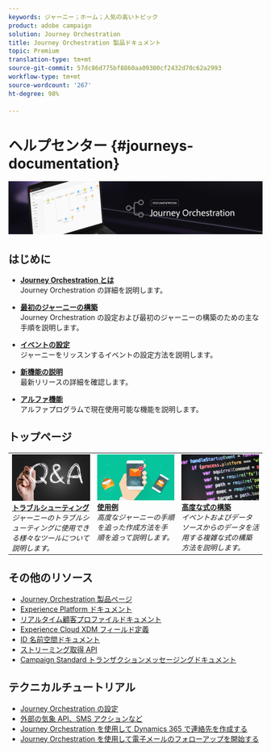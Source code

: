 ```yaml
---
keywords: ジャーニー；ホーム；人気の高いトピック
product: adobe campaign
solution: Journey Orchestration
title: Journey Orchestration 製品ドキュメント
topic: Premium
translation-type: tm+mt
source-git-commit: 57dc86d775bf8860aa09300cf2432d70c62a2993
workflow-type: tm+mt
source-wordcount: '267'
ht-degree: 98%

---
```



# ヘルプセンター {#journeys-documentation}

![](using/assets/do-not-localize/bannerjourney.png)

## はじめに

* **[Journey Orchestration とは](using/about/about-journey-orchestration.md)**<br/>
Journey Orchestration の詳細を説明します。

* **[最初のジャーニーの構築](using/about/get-started.md)**<br/>
Journey Orchestration の設定および最初のジャーニーの構築のための主な手順を説明します。

* **[イベントの設定](using/event/about-events.md#section_tbk_5qt_pgb)**<br/>
ジャーニーをリッスンするイベントの設定方法を説明します。

* **[新機能の説明](using/release-notes/release-notes.md)**<br/>
最新リリースの詳細を確認します。

* **[アルファ機能](using/alpha/alpha-overview.md)**<br/>
アルファプログラムで現在使用可能な機能を説明します。

## トップページ

<table>
<tr>
    <td valign="top">
        <a href="using/about/troubleshooting.md">
       <img alt="開発者" src="using/assets/do-not-localize/FAQ.png" />
       </a>
    <div>
    <a href="using/about/troubleshooting.md"><strong>トラブルシューティング</strong></a>
    </div>
    <em>ジャーニーのトラブルシューティングに使用できる様々なツールについて説明します。</em>
    <br>
  </td>
  <td valign="top">
    <a href="using/usecase/building-the-journey.md">
      <img alt="build" src="using/assets/do-not-localize/design.png"/>
    </a>
    <div>
    <a href="using/usecase/building-the-journey.md"><strong>使用例</strong></a>
    </div>
    <em>高度なジャーニーの手順を追った作成方法を手順を追って説明します。</em>
    <br>
  </td>
  <td valign="top">
    <a href="using/expression/expressionadvanced.md">
      <img alt="conditions" src="using/assets/do-not-localize/dev.png"/>
    </a>
    <div>
    <a href="using/expression/expressionadvanced.md"><strong>高度な式の構築</strong></a>
    </div>
    <em>イベントおよびデータソースからのデータを活用する複雑な式の構築方法を説明します。</em>
    <br>
  </td>
</tr>
</table>

## その他のリソース

* [Journey Orchestration 製品ページ](https://www.adobe.com/jp/experience-platform/journey-orchestration.html)
* [Experience Platform ドキュメント](https://www.adobe.com/jp/experience-platform/documentation-and-developer-resources.html)
* [リアルタイム顧客プロファイルドキュメント](https://docs.adobe.com/content/help/ja-JP/experience-platform/profile/home.html)
* [Experience Cloud XDM フィールド定義](https://docs.adobe.com/content/help/ja-JP/experience-platform/xdm/home.html)
* [ID 名前空間ドキュメント](https://docs.adobe.com/content/help/ja-JP/experience-platform/identity/home.html)
* [ストリーミング取得 API](https://docs.adobe.com/content/help/ja-JP/experience-platform/ingestion/streaming/overview.html)
* [Campaign Standard トランザクションメッセージングドキュメント](https://docs.adobe.com/content/help/ja-JP/campaign-standard/using/communication-channels/transactional-messaging/about-transactional-messaging.html)

## テクニカルチュートリアル

* [Journey Orchestration の設定](https://experienceleague.adobe.com/docs/platform-learn/comprehensive-technical-tutorial/module6/journey-orchestration-create-account.html?lang=ja#module6-jargeny-orchestration)
* [外部の気象 API、SMS アクションなど](https://experienceleague.adobe.com/docs/platform-learn/comprehensive-technical-tutorial/module12/journey-orchestration-external-weather-api-sms.html?lang=ja#module12)
* [Journey Orchestration を使用して Dynamics 365 で連絡先を作成する](https://experienceleague.adobe.com/docs/platform-learn/comprehensive-technical-tutorial/module17/ex3.html?lang=ja#module17)
* [Journey Orchestration を使用して電子メールのフォローアップを開始する](https://experienceleague.adobe.com/docs/platform-learn/comprehensive-technical-tutorial/module20/ex4.html?lang=ja#module20)
